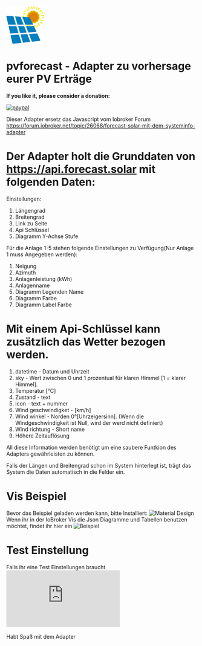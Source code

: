 ![Logo](img/pvforecast.png)

# pvforecast - Adapter zu vorhersage eurer PV Erträge

**If you like it, please consider a donation:**

[![paypal](https://www.paypalobjects.com/en_US/i/btn/btn_donateCC_LG.gif)](https://www.paypal.com/cgi-bin/webscr?cmd=_s-xclick&hosted_button_id=UYB92ZVNEFNF6&source=url)


Dieser Adapter ersetz das Javascript vom Iobroker Forum https://forum.iobroker.net/topic/26068/forecast-solar-mit-dem-systeminfo-adapter

# Der Adapter holt die Grunddaten von https://api.forecast.solar mit folgenden Daten:

Einstellungen:
1. Längengrad 
2. Breitengrad
3. Link zu Seite
4. Api Schlüssel
5. Diagramm Y-Achse Stufe

Für die Anlage 1-5 stehen folgende Einstellungen zu Verfügung(Nur Anlage 1 muss Angegeben werden):

1. Neigung
2. Azimuth
3. Anlagenleistung (kWh)
4. Anlagenname
5. Diagramm Legenden Name
9. Diagramm Farbe
10. Diagramm Label Farbe 

# Mit einem Api-Schlüssel kann zusätzlich das Wetter bezogen werden.

1. datetime - Datum und Uhrzeit
2. sky - Wert zwischen 0 und 1 prozentual für klaren Himmel [1 =  klarer Himmel].
3. Temperatur [°C]
4. Zustand - text 
5. icon - text + nummer
6. Wind geschwindigket -  [km/h]
7. Wind winkel - Norden 0°[Uhrzeigersinn]. (Wenn die Windgeschwindigkeit ist Null, wird der werd nicht definiert)
8. Wind richtung - Short name 
9. Höhere Zeitauflösung


All diese Information werden benötigt um eine saubere Funtkion des Adapters gewährleisten zu können.

Falls der Längen und Breitengrad schon im System hinterlegt ist, trägt das System die Daten automatisch in die Felder ein.


# Vis Beispiel

Bevor das Beispiel geladen werden kann, bitte Installiert: ![Material Design](https://github.com/Scrounger/ioBroker.vis-materialdesign!)
Wenn ihr in der IoBroker Vis die Json Diagramme und Tabellen benutzen möchtet, findet ihr hier ein ![Beispiel](https://github.com/Patrick-Walther/ioBroker.pvforecast/blob/main/docs/example/visdocs/example/vis)


# Test Einstellung
Falls ihr eine Test Einstellungen braucht![Klickt hier](https://github.com/Patrick-Walther/ioBroker.pvforecast/blob/main/docs/example/system.adapter.pvforecast.0.json) 

Habt Spaß mit dem Adapter


